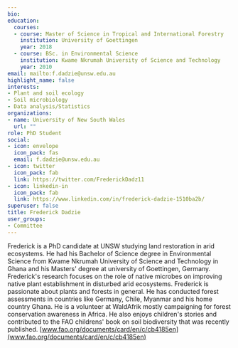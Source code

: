 ```yaml
---
bio: 
education:
  courses:
  - course: Master of Science in Tropical and International Forestry
    institution: University of Goettingen
    year: 2018
  - course: BSc. in Environmental Science
    institution: Kwame Nkrumah University of Science and Technology
    year: 2010
email: mailto:f.dadzie@unsw.edu.au
highlight_name: false
interests:
- Plant and soil ecology
- Soil microbiology
- Data analysis/Statistics
organizations:
- name: University of New South Wales
  url: ""
role: PhD Student 
social:
- icon: envelope
  icon_pack: fas
  email: f.dadzie@unsw.edu.au
- icon: twitter
  icon_pack: fab
  link: https://twitter.com/FrederickDadz11
- icon: linkedin-in
  icon_pack: fab
  link: https://www.linkedin.com/in/frederick-dadzie-1510ba2b/
superuser: false
title: Frederick Dadzie
user_groups:
- Committee
---
```


Frederick is a PhD candidate at UNSW studying land restoration in arid ecosystems. He had his Bachelor of Science degree in Environmental Science from Kwame Nkrumah University of Science and Technology in Ghana and his Masters' degree at university of Goettingen, Germany. Frederick's research focuses on the role of native microbes on improving native plant establishment in disturbed arid ecosystems. Frederick is passionate about plants and forests in general. He has conducted forest assessments in countries like Germany, Chile, Myanmar and his home country Ghana. He is a volunteer at WaldAfrik mostly campaigning for forest conservation awareness in Africa. He also enjoys children's stories and contributed to the FAO childrens' book on soil biodiversity that was recently published. [www.fao.org/documents/card/en/c/cb4185en](www.fao.org/documents/card/en/c/cb4185en)
